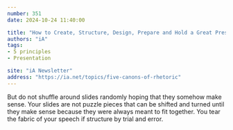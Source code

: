 ```yaml
---
number: 351
date: 2024-10-24 11:40:00

title: "How to Create, Structure, Design, Prepare and Hold a Great Presentation"
authors: "iA"
tags:
- 5 principles
- Presentation

site: "iA Newsletter"
address: "https://ia.net/topics/five-canons-of-rhetoric"
---
```


But do not shuffle around slides randomly hoping that they somehow make sense. Your slides are not puzzle pieces that can be shifted and turned until they make sense because they were always meant to fit together. You tear the fabric of your speech if structure by trial and error.